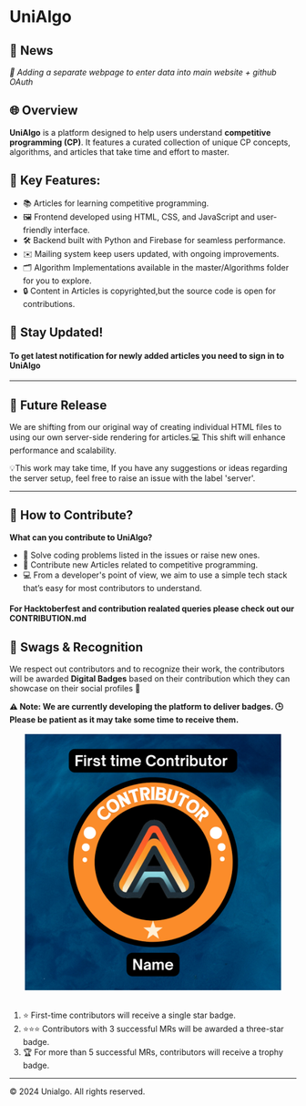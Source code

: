 <!DOCTYPE html>
<html lang="en">
<head>
    <meta charset="UTF-8">
    <meta name="viewport" content="width=device-width, initial-scale=1.0">
</head>
<body>
    <div class="container">
        <h1>UniAlgo</h1>
        <h2>📢 News</h2>
        <i>🚧 Adding a separate webpage to enter data into main website + github OAuth</i>
        <h2>🌐 Overview</h2>
        <p><b>UniAlgo</b> is a platform designed to help users understand <b>competitive programming (CP)</b>. It features a curated collection of unique CP concepts, algorithms, and articles that take time and effort to master.</p>
        <h2>🌟 Key Features:</h2>
        <ul>
            <li>📚 Articles for learning competitive programming.</li>
            <li>🖼️ Frontend developed using HTML, CSS, and JavaScript and user-friendly interface.</li>
            <li>🛠️ Backend built with Python and Firebase for seamless performance.</li>
            <li>✉️ Mailing system keep users updated, with ongoing improvements.</li>
            <li>🗂️ Algorithm Implementations available in the master/Algorithms folder for you to explore.</li>
            <li>🔒 Content in Articles is copyrighted,but the source code is open for contributions.</li>
        </ul>
        <h2>🔔 Stay Updated!</h2>
        <h4>To get latest notification for newly added articles you need to sign in to UniAlgo</h4>
        <hr>
        <h2>🚀 Future Release</h2>
        <p>We are shifting from our original way of creating individual HTML files to using our own server-side rendering for articles.💻 This shift will enhance performance and scalability.</p>
        <p>💡This work may take time, If you have any suggestions or ideas regarding the server setup, feel free to raise an issue with the label 'server'.</p>
        <hr>
        <h2>🤝 How to Contribute?</h2>
        <b>What can you contribute to UniAlgo?</b>
        <ul>
            <li>🧠 Solve coding problems listed in the issues or raise new ones.</li>
            <li>📝 Contribute new Articles related to competitive programming.</li>
            <li>💻 From a developer's point of view, we aim to use a simple tech stack that’s easy for most contributors to understand.</li>
        </ul>
        <h4>For Hacktoberfest and contribution realated queries please check out our <b>CONTRIBUTION.md</b></h4>
        <h2>🎁 Swags & Recognition</h2>
        <p>We respect out contributors and to recognize their work, the contributors will be awarded <b>Digital Badges</b> based on their contribution which they can showcase on their social profiles 🏅</p>
        <b>⚠️  Note: We are currently developing the platform to deliver badges. 🕒 Please be patient as it may take some time to receive them.</b>
        <div align=center><br><img src = "contributor/CONTRIBUTOR-BADGE.png" width="450px" height="450px"></div>
        <br>
        <ol>
            <li>⭐ First-time contributors will receive a single star badge.</li>
            <li>⭐⭐⭐ Contributors with 3 successful MRs will be awarded a three-star badge.</li>
            <li>🏆 For more than 5 successful MRs, contributors will receive a trophy badge.</li>
        </ol>
        <hr>
    <footer>
        <p>&copy; 2024 Unialgo. All rights reserved.</p>
    </footer>
</body>
</html>
